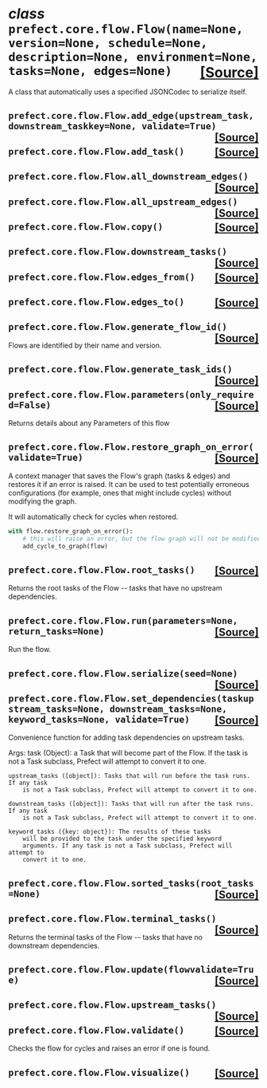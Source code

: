  # _class_ **```prefect.core.flow.Flow```**```(name=None, version=None, schedule=None, description=None, environment=None, tasks=None, edges=None)```<span style="float:right;">[[Source]](https://github.com/PrefectHQ/prefect/tree/master/src/prefect/core/flow.py#L51)</span>
A class that automatically uses a specified JSONCodec to serialize itself.

 ##  **```prefect.core.flow.Flow.add_edge```**```(upstream_task, downstream_taskkey=None, validate=True)```<span style="float:right;">[[Source]](https://github.com/PrefectHQ/prefect/tree/master/src/prefect/core/flow.py#L195)</span>


 ##  **```prefect.core.flow.Flow.add_task```**```()```<span style="float:right;">[[Source]](https://github.com/PrefectHQ/prefect/tree/master/src/prefect/core/flow.py#L181)</span>


 ##  **```prefect.core.flow.Flow.all_downstream_edges```**```()```<span style="float:right;">[[Source]](https://github.com/PrefectHQ/prefect/tree/master/src/prefect/core/flow.py#L258)</span>


 ##  **```prefect.core.flow.Flow.all_upstream_edges```**```()```<span style="float:right;">[[Source]](https://github.com/PrefectHQ/prefect/tree/master/src/prefect/core/flow.py#L251)</span>


 ##  **```prefect.core.flow.Flow.copy```**```()```<span style="float:right;">[[Source]](https://github.com/PrefectHQ/prefect/tree/master/src/prefect/core/flow.py#L106)</span>


 ##  **```prefect.core.flow.Flow.downstream_tasks```**```()```<span style="float:right;">[[Source]](https://github.com/PrefectHQ/prefect/tree/master/src/prefect/core/flow.py#L282)</span>


 ##  **```prefect.core.flow.Flow.edges_from```**```()```<span style="float:right;">[[Source]](https://github.com/PrefectHQ/prefect/tree/master/src/prefect/core/flow.py#L272)</span>


 ##  **```prefect.core.flow.Flow.edges_to```**```()```<span style="float:right;">[[Source]](https://github.com/PrefectHQ/prefect/tree/master/src/prefect/core/flow.py#L265)</span>


 ##  **```prefect.core.flow.Flow.generate_flow_id```**```()```<span style="float:right;">[[Source]](https://github.com/PrefectHQ/prefect/tree/master/src/prefect/core/flow.py#L467)</span>
Flows are identified by their name and version.

 ##  **```prefect.core.flow.Flow.generate_task_ids```**```()```<span style="float:right;">[[Source]](https://github.com/PrefectHQ/prefect/tree/master/src/prefect/core/flow.py#L474)</span>


 ##  **```prefect.core.flow.Flow.parameters```**```(only_required=False)```<span style="float:right;">[[Source]](https://github.com/PrefectHQ/prefect/tree/master/src/prefect/core/flow.py#L144)</span>
Returns details about any Parameters of this flow

 ##  **```prefect.core.flow.Flow.restore_graph_on_error```**```(validate=True)```<span style="float:right;">[[Source]](https://github.com/PrefectHQ/prefect/tree/master/src/prefect/core/flow.py#L156)</span>
A context manager that saves the Flow's graph (tasks & edges) and
restores it if an error is raised. It can be used to test potentially
erroneous configurations (for example, ones that might include cycles)
without modifying the graph.

It will automatically check for cycles when restored.

```python
with flow.restore_graph_on_error():
    # this will raise an error, but the flow graph will not be modified
    add_cycle_to_graph(flow)
```

 ##  **```prefect.core.flow.Flow.root_tasks```**```()```<span style="float:right;">[[Source]](https://github.com/PrefectHQ/prefect/tree/master/src/prefect/core/flow.py#L128)</span>
Returns the root tasks of the Flow -- tasks that have no upstream
dependencies.

 ##  **```prefect.core.flow.Flow.run```**```(parameters=None, return_tasks=None)```<span style="float:right;">[[Source]](https://github.com/PrefectHQ/prefect/tree/master/src/prefect/core/flow.py#L399)</span>
Run the flow.

 ##  **```prefect.core.flow.Flow.serialize```**```(seed=None)```<span style="float:right;">[[Source]](https://github.com/PrefectHQ/prefect/tree/master/src/prefect/core/flow.py#L428)</span>


 ##  **```prefect.core.flow.Flow.set_dependencies```**```(taskupstream_tasks=None, downstream_tasks=None, keyword_tasks=None, validate=True)```<span style="float:right;">[[Source]](https://github.com/PrefectHQ/prefect/tree/master/src/prefect/core/flow.py#L341)</span>
Convenience function for adding task dependencies on upstream tasks.

Args:
    task (Object): a Task that will become part of the Flow. If the task is not a
        Task subclass, Prefect will attempt to convert it to one.

    upstream_tasks ([object]): Tasks that will run before the task runs. If any task
        is not a Task subclass, Prefect will attempt to convert it to one.

    downstream_tasks ([object]): Tasks that will run after the task runs. If any task
        is not a Task subclass, Prefect will attempt to convert it to one.

    keyword_tasks ({key: object}): The results of these tasks
        will be provided to the task under the specified keyword
        arguments. If any task is not a Task subclass, Prefect will attempt to
        convert it to one.

 ##  **```prefect.core.flow.Flow.sorted_tasks```**```(root_tasks=None)```<span style="float:right;">[[Source]](https://github.com/PrefectHQ/prefect/tree/master/src/prefect/core/flow.py#L291)</span>


 ##  **```prefect.core.flow.Flow.terminal_tasks```**```()```<span style="float:right;">[[Source]](https://github.com/PrefectHQ/prefect/tree/master/src/prefect/core/flow.py#L136)</span>
Returns the terminal tasks of the Flow -- tasks that have no downstream
dependencies.

 ##  **```prefect.core.flow.Flow.update```**```(flowvalidate=True)```<span style="float:right;">[[Source]](https://github.com/PrefectHQ/prefect/tree/master/src/prefect/core/flow.py#L235)</span>


 ##  **```prefect.core.flow.Flow.upstream_tasks```**```()```<span style="float:right;">[[Source]](https://github.com/PrefectHQ/prefect/tree/master/src/prefect/core/flow.py#L279)</span>


 ##  **```prefect.core.flow.Flow.validate```**```()```<span style="float:right;">[[Source]](https://github.com/PrefectHQ/prefect/tree/master/src/prefect/core/flow.py#L285)</span>
Checks the flow for cycles and raises an error if one is found.

 ##  **```prefect.core.flow.Flow.visualize```**```()```<span style="float:right;">[[Source]](https://github.com/PrefectHQ/prefect/tree/master/src/prefect/core/flow.py#L453)</span>



